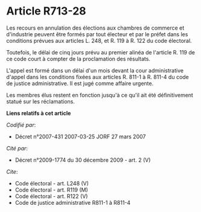 # Article R713-28

Les recours en annulation des élections aux chambres de commerce et d'industrie peuvent être formés par tout électeur et par
le préfet dans les conditions prévues aux articles L. 248, et R. 119 à R. 122 du code électoral.

Toutefois, le délai de cinq jours prévu au premier alinéa de l'article R. 119 de ce code court à compter de la proclamation
des résultats.

L'appel est formé dans un délai d'un mois devant la cour administrative d'appel dans les conditions fixées aux articles R.
811-1 à R. 811-4 du code de justice administrative. Il est jugé comme affaire urgente.

Les membres élus restent en fonction jusqu'à ce qu'il ait été définitivement statué sur les réclamations.

**Liens relatifs à cet article**

_Codifié par_:

  - Décret n°2007-431 2007-03-25 JORF 27 mars 2007

_Cité par_:

  - Décret n°2009-1774 du 30 décembre 2009 - art. 2 (V)

_Cite_:

  - Code électoral - art. L248 (V)
  - Code électoral - art. R119 (M)
  - Code électoral - art. R122 (V)
  - Code de justice administrative R811-1 à R811-4
